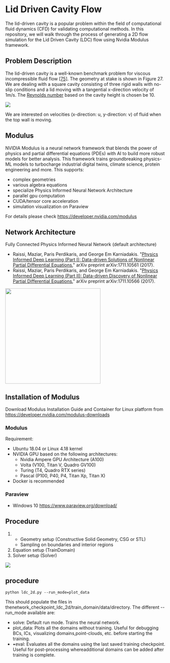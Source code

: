 # Lid Driven Cavity Flow

The lid-driven cavity is a popular problem within the field of computational fluid dynamics (CFD) for validating computational methods. In this repository, we will walk through the process of generating a 2D flow simulation for the Lid Driven Cavity (LDC) flow using Nvidia Modulus framework.

## Problem Description

The lid-driven cavity is a well-known benchmark problem for viscous incompressible fluid flow [[75]](https://www.sciencedirect.com/book/9781856176354/the-finite-element-method-for-fluid-dynamics). The geometry at stake is shown in Figure 27. We are dealing with a square cavity consisting of three rigid walls with no-slip conditions and a lid moving with a tangential x-direction velocity of 1m/s. The [Reynolds number](https://en.wikipedia.org/wiki/Reynolds_number) based on the cavity height is chosen be 10.

<img src="pictures/lidrivencavity.PNG"  align='center'/>

We are interested on velocities (x-direction: u, y-direction: v) of fluid when the top wall is moving. 

## Modulus 
NVIDIA Modulus is a neural network framework that blends the power of physics and partial differential equations (PDEs) with AI to build more robust models for better analysis. This framework trains groundbreaking physics-ML models to turbocharge industrial digital twins, climate science, protein engineering and more. This supports:
- complex geometries
- various algebra equations
- specialize Physics Informed Neural Network Architecture
- parallel gpu computation
- CUDA/tensor core acceleration
- simulation visualization on Paraview

For details please check https://developer.nvidia.com/modulus


 ## Network Architecture
Fully Connected Physics Informed Neural Network (default architecture)
- Raissi, Maziar, Paris Perdikaris, and George Em Karniadakis. "[Physics Informed Deep Learning (Part I): Data-driven Solutions of Nonlinear Partial Differential Equations.](https://www.sciencedirect.com/science/article/pii/S0021999118307125)" arXiv preprint arXiv:1711.10561 (2017).
- Raissi, Maziar, Paris Perdikaris, and George Em Karniadakis. "[Physics Informed Deep Learning (Part II): Data-driven Discovery of Nonlinear Partial Differential Equations.](https://arxiv.org/abs/1711.10566)" arXiv preprint arXiv:1711.10566 (2017).
<img src="D:\AI/PINN.PNG"  align='center' height='300px'/>

## Installation of Modulus
Download Modulus Installation Guide and Container for Linux platform from https://developer.nvidia.com/modulus-downloads

### Modulus
Requirement: 
- Ubuntu 18.04 or Linux 4.18 kernel
- NVIDIA GPU based on the following architectures:
   - Nvidia Ampere GPU Architecture (A100)
   - Volta (V100, Titan V, Quadro GV100)
   - Turing (T4, Quadro RTX series)
   - Pascal (P100, P40, P4, Titan Xp, Titan X)
- Docker is recommended


### Paraview
- Windows 10
https://www.paraview.org/download/

## Procedure
1. - Geometry setup (Constructive Solid Geometry, CSG or STL)
   - Sampling on boundaries and interior regions
2. Equation setup (TrainDomain)
3. Solver setup (Solver)

<img src="pictures/Methodology.PNG"  align='center'/>

## procedure
```
python ldc_2d.py --run_mode=plot_data
```     

 This should populate the files in thenetwork_checkpoint_ldc_2d/train_domain/data/directory. The different --run_mode available are:
 - solve: Default run mode. Trains the neural network.
 - plot_data:  Plots all the domains without training.  Useful for debugging BCs, ICs, visualizing domains,point-clouds, etc. before starting the training.
 - •eval: Evaluates all the domains using the last saved training checkpoint. Useful for post-processing whereadditional domains can be added after training is complete.
